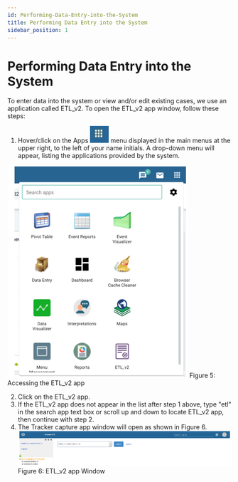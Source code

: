 ```yaml
---
id: Performing-Data-Entry-into-the-System
title: Performing Data Entry into the System
sidebar_position: 1
---
```


#  Performing Data Entry into the System

To enter data into the system or view and/or edit existing cases, we use an application called ETL_v2. To open the ETL_v2 app window, follow these steps:

1. Hover/click on the Apps ![alt text](image.png) menu displayed in the main menus at the upper right, to the left of your name initials. A drop-down menu will appear, listing the applications provided by the system.

![alt text](<../../static/img/Accessing ETL_v2.PNG>)
 Figure 5: Accessing the ETL_v2 app

2. Click on the ETL_v2 app.
3. If the ETL_v2 app does not appear in the list after step 1 above, type "etl" in the search app text box or scroll up and down to locate ETL_v2 app, then continue with step 2.
4. The Tracker capture app window will open as shown in Figure 6.
![alt text](<../../static/img/ETL_v2 app.PNG>)
Figure 6: ETL_v2 app Window
